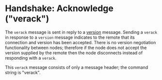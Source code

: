 # Handshake: Acknowledge ("verack")

The `verack` message is sent in reply to a [version](/protocol/network/messages/version) message.  Sending a `verack` in response to a `version` message indicates to the remote that its connection and version has been accepted.  There is no version negotiation functionality between nodes; therefore if the node does not accept the version supplied by the remote then the node disconnects instead of responding with a `verack`.

This `verack` message consists of only a message header; the command string is "verack".